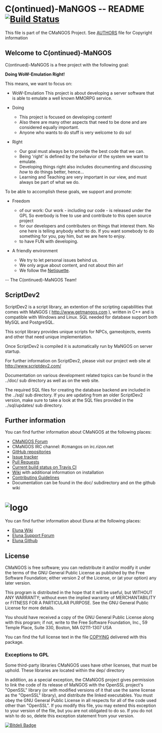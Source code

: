 # C(ontinued)-MaNGOS -- README  [![Build Status](https://travis-ci.org/ElunaLuaEngine/ElunaMangosWotlk.svg?branch=master)](https://travis-ci.org/ElunaLuaEngine/ElunaMangosWotlk)

This file is part of the CMaNGOS Project. See [AUTHORS](AUTHORS.md) file for Copyright information

## Welcome to C(ontinued)-MaNGOS

C(ontinued)-MaNGOS is a free project with the following goal:

  **Doing WoW-Emulation Right!**

This means, we want to focus on:

* WoW-Emulation
    This project is about developing a server software that is able to
    emulate a well known MMORPG service.

* Doing
  * This project is focused on developing content!
  * Also there are many other aspects that need to be done and are
    considered equally important.
  * Anyone who wants to do stuff is very welcome to do so!

* Right
  * Our goal must always be to provide the best code that we can.
  * Being 'right' is defined by the behavior of the system
    we want to emulate.
  * Developing things right also includes documenting and discussing
    _how_ to do things better, hence...
  * Learning and Teaching are very important in our view, and must
    always be part of what we do.

To be able to accomplish these goals, we support and promote:

* Freedom
  * of our work: Our work - including our code - is released under the GPL
    So everbody is free to use and contribute to this open source project
  * for our developers and contributers on things that interest them.
    No one here is telling anybody _what_ to do.
    If you want somebody to do something for you, pay him,
    but we are here to enjoy.
  * to have FUN with developing.

* A friendly environment
  * We try to let personal issues behind us.
  * We only argue about content, and not about thin air!
  * We follow the [Netiquette](http://tools.ietf.org/html/rfc1855).

-- The C(ontinued)-MaNGOS Team!

## ScriptDev2
  ScriptDev2 is a script library, an extention of the scripting capabilities
  that comes with MaNGOS ( http://www.getmangos.com ), written in C++ and is
  compatible with Windows and Linux. SQL needed for database support both
  MySQL and PostgreSQL.

  This script library provides unique scripts for NPCs, gameobjects, events
  and other that need unique implementation.

  Once ScriptDev2 is compiled it is automatically run by MaNGOS on server
  startup.

  For further information on ScriptDev2, please visit our project web site
  at http://www.scriptdev2.com/

  Documentation on various development related topics can be found in the
  ../doc/ sub directory as well as on the web site.

  The required SQL files for creating the database backend are included in
  the ../sql/ sub directory. If you are updating from an older ScriptDev2
  version, make sure to take a look at the SQL files provided in the
  ../sql/updates/ sub directory.

## Further information

  You can find further information about CMaNGOS at the following places:
  * [CMaNGOS Forum](http://cmangos.net/)
  * CMaNGOS IRC channel: #cmangos on irc.rizon.net
  * [GitHub repositories](https://github.com/cmangos/)
  * [Issue tracker](https://github.com/cmangos/issues/issues)
  * [Pull Requests](https://github.com/cmangos/mangos-wotlk/pulls)
  * [Current build status on Travis CI](https://travis-ci.org/cmangos/mangos-wotlk/)
  * [Wiki](https://github.com/cmangos/issues/wiki) with additional information on installation
  * [Contributing Guidelines](CONTRIBUTING.md)
  * Documentation can be found in the doc/ subdirectory and on the github wiki

# ![logo](https://dl.dropbox.com/u/98478761/eluna-DBCA-Designs.png)

  You can find further information about Eluna at the following places:
  * [Eluna Wiki](http://wiki.emudevs.com/doku.php?id=eluna)
  * [Eluna Support Forum](http://emudevs.com)
  * [Eluna Github](https://github.com/ElunaLuaEngine)

## License

  CMaNGOS is free software; you can redistribute it and/or modify
  it under the terms of the GNU General Public License as published by
  the Free Software Foundation; either version 2 of the License, or
  (at your option) any later version.

  This program is distributed in the hope that it will be useful,
  but WITHOUT ANY WARRANTY; without even the implied warranty of
  MERCHANTABILITY or FITNESS FOR A PARTICULAR PURPOSE.  See the
  GNU General Public License for more details.

  You should have received a copy of the GNU General Public License
  along with this program; if not, write to the Free Software
  Foundation, Inc., 59 Temple Place, Suite 330, Boston, MA  02111-1307  USA


  You can find the full license text in the file [COPYING](COPYING) delivered with this package.

### Exceptions to GPL

  Some third-party libraries CMaNGOS uses have other licenses, that must be
  uphold.  These libraries are located within the dep/ directory

  In addition, as a special exception, the CMaNGOS project
  gives permission to link the code of its release of MaNGOS with the
  OpenSSL project's "OpenSSL" library (or with modified versions of it
  that use the same license as the "OpenSSL" library), and distribute
  the linked executables.  You must obey the GNU General Public License
  in all respects for all of the code used other than "OpenSSL".  If you
  modify this file, you may extend this exception to your version of the
  file, but you are not obligated to do so.  If you do not wish to do
  so, delete this exception statement from your version.


[![Bitdeli Badge](https://d2weczhvl823v0.cloudfront.net/eluna-dev-mangos/elunacorewotlk/trend.png)](https://bitdeli.com/free "Bitdeli Badge")

